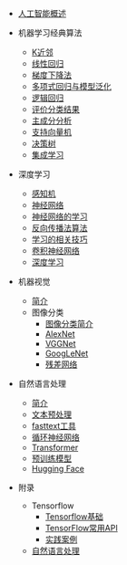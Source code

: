* [人工智能概述](/docs/index)
* 机器学习经典算法
  * [K近邻](/docs/a-base/01-knn.md)
  * [线性回归](/docs/a-base/02-线性.md)
  * [梯度下降法](/docs/a-base/03-梯度.md)
  * [多项式回归与模型泛化](/docs/a-base/04-多项式.md)
  * [逻辑回归](/docs/a-base/05-逻辑.md)
  * [评价分类结果](/docs/a-base/06-评价.md)
  * [主成分分析](/docs/a-base/07-pca.md)
  * [支持向量机](/docs/a-base/08-svm.md)
  * [决策树](/docs/a-base/09-决策树.md)
  * [集成学习](/docs/a-base/10-集成.md)
* 深度学习
  * [感知机](/docs/c-dnn/01-感知机.md)
  * [神经网络](/docs/c-dnn/02-神经网络.md)
  * [神经网络的学习](/docs/c-dnn/03-网络学习.md)
  * [反向传播法算法](/docs/c-dnn/04-反向传播算法.md)
  * [学习的相关技巧](/docs/c-dnn/05-学习的相关技巧.md)
  * [卷积神经网络](/docs/c-dnn/06-卷积神经网络.md)
  * [深度学习](/docs/c-dnn/07-深度学习.md)
* 机器视觉
  * [简介](/docs/d-cv/a-简介.md)
  * 图像分类
    * [图像分类简介](/docs/d-cv/b-分类-1.md)
    * [AlexNet](/docs/d-cv/c-分类-2.md)
    * [VGGNet](/docs/d-cv/d-分类-3.md)
    * [GoogLeNet](/docs/d-cv/e-分类-4.md)
    * [残差网络](/docs/d-cv/f-分类-5.md)
* 自然语言处理
  * [简介](/docs/e-nlp/01-简介.md)
  * [文本预处理](/docs/e-nlp/02-处理.md)
  * [fasttext工具](/docs/e-nlp/03-fasttext.md)
  * [循环神经网络](/docs/e-nlp/04-rnn.md)
  * [Transformer](/docs/e-nlp/06-transformer.md)
  * [预训练模型](/docs/e-nlp/07-bert.md)
  * [Hugging Face](/docs/e-nlp/08-huggingface.md)
  


* 附录
  * Tensorflow
    * [Tensorflow基础](/docs/z-others/02-tensorflow.md)
    * [TensorFlow常用API](/docs/z-others/03-api.md)
    * [实践案例](/docs/z-others/04-cases.md)
  * [自然语言处理](/docs/z-others/05-nlp.md)